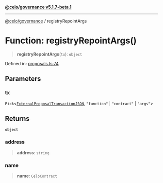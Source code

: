 [**@celo/governance v5.1.7-beta.1**](../README.md)

***

[@celo/governance](../README.md) / registryRepointArgs

# Function: registryRepointArgs()

> **registryRepointArgs**(`tx`): `object`

Defined in: [proposals.ts:74](https://github.com/celo-org/developer-tooling/blob/master/packages/sdk/governance/src/proposals.ts#L74)

## Parameters

### tx

`Pick`\<[`ExternalProposalTransactionJSON`](../type-aliases/ExternalProposalTransactionJSON.md), `"function"` \| `"contract"` \| `"args"`\>

## Returns

`object`

### address

> **address**: `string`

### name

> **name**: `CeloContract`
